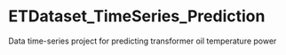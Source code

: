 # ETDataset_TimeSeries_Prediction
Data time-series project for predicting transformer oil temperature power
